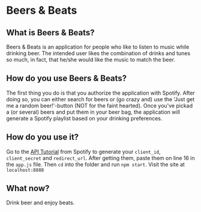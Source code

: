 # Beers & Beats
## What is Beers & Beats?
Beers & Beats is an application for people who like to listen to music while drinking beer. The intended user likes the combination of drinks and tunes so much, in fact, that he/she would like the music to match the beer.
## How do you use Beers & Beats?
The first thing you do is that you authorize the application with Spotify. After doing so, you can either search for beers or (go crazy and) use the 'Just get me a random beer!'-button (NOT for the faint hearted).
Once you've pickad a (or several) beers and put them in your beer bag, the application will generate a Spotify playlist based on your drinking preferences.
## How do you use it?
Go to the [API Tutorial](https://developer.spotify.com/web-api/tutorial/) from Spotify to generate your `client_id`, `client_secret` and `redirect_url`.
After getting them, paste them on line 16 in the `app.js` file. Then `cd` into the folder and run `npm start`. Visit the site at `localhost:8888`
## What now?
Drink beer and enjoy beats.
